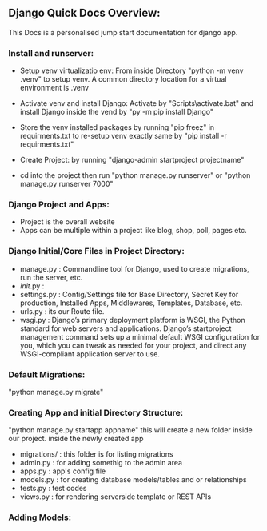 ## Django Quick Docs Overview:
This Docs is a personalised jump start documentation for django app.

### Install and runserver:
 
 - Setup venv virtualizatio env: From inside Directory "python -m venv .venv" to setup venv. A common directory location for a virtual environment is .venv
  - Activate venv and install Django: Activate by "Scripts\activate.bat" and install Django inside the vend by "py -m pip install Django"

  - Store the venv installed packages by running "pip freez" in requirments.txt to re-setup venv exactly same by "pip install -r requirments.txt"

  - Create Project: by running "django-admin startproject projectname"
  - cd into the project then run "python manage.py runserver" or "python manage.py runserver 7000"

  ### Django Project and Apps:
  - Project is the overall website
  - Apps can be multiple within a project like blog, shop, poll, pages etc. 


  ### Django Initial/Core Files in Project Directory:
  - manage.py : Commandline tool for Django, used to create migrations, run the server, etc.
  - _init_.py : 
  - settings.py : Config/Settings file for Base Directory, Secret Key for production, Installed Apps, Middlewares, Templates, Database, etc.
  - urls.py : its our Route file.
  - wsgi.py : Django’s primary deployment platform is WSGI, the Python standard for web servers and applications. Django’s startproject management command sets up a minimal default WSGI configuration for you, which you can tweak as needed for your project, and direct any WSGI-compliant application server to use.

  ### Default Migrations:
  "python manage.py migrate"

  ### Creating App and initial Directory Structure:
  "python manage.py startapp appname"
  this will create a new folder inside our project. inside the newly created app
  - migrations/ : this folder is for listing migrations
  - admin.py : for adding somethig to the admin area
  - apps.py : app's config file
  - models.py : for creating database models/tables and or relationships
  - tests.py : test codes
  - views.py : for rendering serverside template or REST APIs

  ### Adding Models:
  
